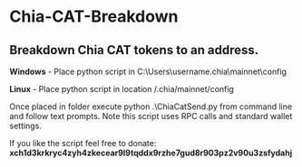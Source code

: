 # Chia-CAT-Breakdown

## Breakdown Chia CAT tokens to an address.

**Windows** - Place python script in C:\Users\username\.chia\mainnet\config

**Linux** - Place python script in location /.chia/mainnet/config

Once placed in folder execute python .\ChiaCatSend.py from command line and follow text prompts. Note this script uses RPC calls and standard wallet settings.


If you like the script feel free to donate: **xch1d3krkryc4zyh4zkecear9l9tqddx9rzhe7gud8r903pz2v90u3zsfydahj**
